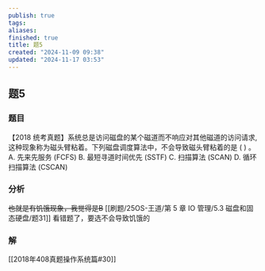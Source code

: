 ```yaml
---
publish: true
tags: 
aliases: 
finished: true
title: 题5
created: "2024-11-09 09:38"
updated: "2024-11-17 03:53"
---
```

## 题5
### 题目
【2018 统考真题】系统总是访问磁盘的某个磁道而不响应对其他磁道的访问请求, 这种现象称为磁头臂粘着。下列磁盘调度算法中，不会导致磁头臂粘着的是 ( ) 。
A. 先来先服务 (FCFS) 
B. 最短寻道时间优先 (SSTF)
C. 扫描算法 (SCAN) 
D. 循环扫描算法 (CSCAN)
### 分析
~~也就是有饥饿现象，我觉得是B~~
[[刷题/25OS-王道/第 5 章 IO 管理/5.3 磁盘和固态硬盘/题31]]
看错题了，要选不会导致饥饿的
### 解
[[2018年408真题操作系统篇#30]]
